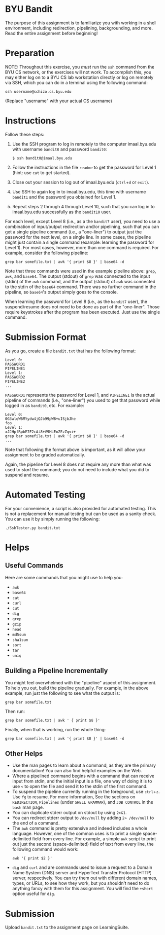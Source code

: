 # BYU Bandit

The purpose of this assignment is to familiarize you with working in a shell
environment, including redirection, pipelining, backgrounding, and more.  Read
the entire assignment before beginning!


# Preparation

NOTE: Throughout this exercise, you _must_ run the `ssh` command from the BYU
CS network, or the exercises will not work. To accomplish this, you may either
log on to a BYU CS lab workstation directly or log on remotely via SSH, which 
you can do in a terminal using the following command:

```
ssh username@schizo.cs.byu.edu
```
(Replace "username" with your actual CS username)


# Instructions

Follow these steps:

 1. Use the SSH program to log in remotely to the computer imaal.byu.edu with
    username `bandit0` and password `bandit0`:

    ```
    $ ssh bandit0@imaal.byu.edu
    ```

 2. Follow the instructions in the file `readme` to get the password for Level
    1 (hint: use `cat` to get started).

 3. Close out your session to log out of imaal.byu.edu (`ctrl`+`d` or `exit`).

 4. Use SSH to again log in to imaal.byu.edu, this time with username `bandit1`
    and the password you obtained for Level 1.

 5. Repeat steps 2 through 4 through Level 10, such that you can log in to
    imaal.byu.edu successfully as the `bandit10` user.

For each level, except Level 8 (i.e., as a the `bandit7` user), you need to use
a combination of input/output redirection and/or pipelining, such that you can
get a single pipeline command (i.e., a "one-liner") to output just the password
for the next level, on a single line.  In some cases, the pipeline might just
contain a single command (example: learning the password for Level 1).  For
most cases, however, more than one command is required.  For example, consider
the following pipeline:

```
grep bar somefile.txt | awk '{ print $8 }' | base64 -d
```

Note that three commands were used in the example pipeline above: `grep`,
`awk`, and `base64`.  The output (stdout) of `grep` was connected to the input
(stdin) of the `awk` command, and the output (stdout) of `awk` was connected to
the stdin of the `base64` command.  There was no further command in the
pipeline, so `base64`'s output simply goes to the console.

When learning the password for Level 8 (i.e., as the `bandit7` user), the
suspend/resume does not need to be done as part of the "one-liner".  Those
require keystrokes after the program has been executed.  Just use the single
command.


# Submission Format

As you go, create a file `bandit.txt` that has the following format:

```
Level 0:
PASSWORD1
PIPELINE1
Level 1:
PASSWORD2
PIPELINE2
...
```

`PASSWORD1` represents the password for Level 1, and `PIPELINE1` is the actual
pipeline of commands (i.e., "one-liner") you used to get that password while
logged in as `bandit0`, etc.  For example:

```
Level 0:
0G3wlqW6MYydw4jQJb99pW8+uISjbJhe
foo
Level 1:
xJJHpfRpbE7F2cAt8+V9HLEoZEzZqvi+
grep bar somefile.txt | awk '{ print $8 }' | base64 -d
...
```

Note that following the format above is important, as it will allow your
assignment to be graded automatically.

Again, the pipeline for Level 8 does not require any more than what was used to
_start_ the command; you do not need to include what you did to suspend and
resume.


# Automated Testing

For your convenience, a script is also provided for automated testing.  This is
not a replacement for manual testing but can be used as a sanity check.  You
can use it by simply running the following:

```
./SshTester.py bandit.txt
```


# Helps

## Useful Commands

Here are some commands that you might use to help you:

 - `awk`
 - `base64`
 - `cat`
 - `curl`
 - `cut`
 - `dig`
 - `grep`
 - `gzip`
 - `head`
 - `md5sum`
 - `sha1sum`
 - `sort`
 - `tar`
 - `uniq`


## Building a Pipeline Incrementally

You might feel overwhelmed with the "pipeline" aspect of this assignment.  To
help you out, build the pipeline gradually.  For example, in the above example,
run just the following to see what the output is:

```
grep bar somefile.txt
```

Then run:

```
grep bar somefile.txt | awk ' { print $8 }'
```

Finally, when that is working, run the whole thing:

```
grep bar somefile.txt | awk '{ print $8 }' | base64 -d
```


## Other Helps

 - Use the man pages to learn about a command, as they are the primary
   documentation!  You can also find helpful examples on the Web.
 - Where a pipelined command begins with a command that can receive input from
   stdin, and the initial input is a file, one way of doing it is to use `<` to
   open the file and send it to the stdin of the first command.
 - To suspend the pipeline currently running in the foreground, use `ctrl`+`z`.
   Use `fg` to resume.  For more information, See the sections on
   `REDIRECTION`, `Pipelines` (under `SHELL GRAMMAR`), and `JOB CONTROL` in the
   `bash` man page.
 - You can duplicate stderr output on stdout by using `2>&1`.
 - You can redirect stderr output to `/dev/null` by adding `2> /dev/null` to
   the end of a command.
 - The `awk` command is pretty extensive and indeed includes a whole language.
   However, one of the common uses is to print a single space-delimited field
   from every line.  For example, a simple `awk` script to print out just the
   second (space-delimited) field of text from every line, the following
   command would work:
   ```
   awk '{ print $2 }'
   ```
 - `dig` and `curl` and are commands used to issue a request to a Domain Name
   System (DNS) server and HyperText Transfer Protocol (HTTP) server,
   respectively.  You can try them out with different domain names, types, or
   URLs, to see how they work, but you shouldn't need to do anything fancy with
   them for this assignment.  You will find the `+short` option useful for
   `dig`.


# Submission

Upload `bandit.txt` to the assignment page on LearningSuite.
